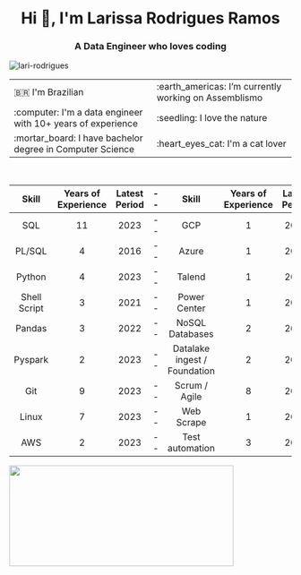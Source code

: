 <h1 align="center">Hi 👋, I'm Larissa Rodrigues Ramos</h1>
<h3 align="center">A Data Engineer who loves coding</h3>

<div align="left"> <img src="https://komarev.com/ghpvc/?username=lari-rodrigues&label=Profile%20views&color=0e75b6&style=flat" alt="lari-rodrigues" /> </div>

<div align="left"> <a href="https://twitter.com/" target="blank">
  <img src="https://img.shields.io/twitter/follow/?logo=twitter&style=for-the-badge" alt="" /></a> 
</div>

<table border="0">
 <tr>
   <td> 🇧🇷 I'm Brazilian </td>
   <td> :earth_americas: I’m currently working on Assemblismo </td>
 </tr>

 <tr>
   <td> :computer: I'm a data engineer with 10+ years of experience </td>
   <td> :seedling: I love the nature  </td>
 </tr>
  
 <tr>
   <td> :mortar_board: I have bachelor degree in Computer Science </td>
   <td> :heart_eyes_cat: I'm a cat lover </td>
 </tr>
</table>
 
<br>

| Skill                | Years of Experience    | Latest Period    | -- | Skill                            | Years of Experience    | Latest Period    |
| :-----:              | :---:                  | :---:            | -- | :-----:                          | :---:                  | :---:            |
| SQL                  | 11                     | 2023             | -- | GCP                              | 1                      | 2021             |
| PL/SQL               | 4                      | 2016             | -- | Azure                            | 1                      | 2022             |
| Python               | 4                      | 2023             | -- | Talend                           | 1                      | 2018             |
| Shell Script         | 3                      | 2021             | -- | Power Center                     | 1                      | 2019             |
| Pandas               | 3                      | 2022             | -- | NoSQL Databases                  | 2                      | 2021             |
| Pyspark              | 2                      | 2023             | -- | Datalake ingest / Foundation     | 2                      | 2023             |
| Git                  | 9                      | 2023             | -- | Scrum / Agile                    | 8                      | 2022             |
| Linux                | 7                      | 2023             | -- | Web Scrape                       | 1                      | 2023             |
| AWS                  | 2                      | 2023             | -- | Test automation                  | 3                      | 2023             |

  
<div>
      <a href="https://github.com/lari-rodrigues">
      <img height="180em" width="400px" src="https://github-readme-stats.vercel.app/api/top-langs/?username=lari-rodrigues&amp;layout=compact&amp;langs_count=7&amp;theme=dark" style="max-width:100%;">
</div>
